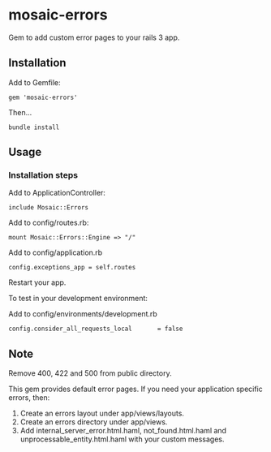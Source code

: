 mosaic-errors
=============

Gem to add custom error pages to your rails 3 app.

Installation
------------

Add to Gemfile:

    gem 'mosaic-errors'

Then...

    bundle install

Usage
-----

### Installation steps

Add to ApplicationController:

    include Mosaic::Errors

Add to config/routes.rb:

    mount Mosaic::Errors::Engine => "/"

Add to config/application.rb

    config.exceptions_app = self.routes

Restart your app.

To test in your development environment:

Add to config/environments/development.rb

    config.consider_all_requests_local       = false

Note
-----

Remove 400, 422 and 500 from public directory.

This gem provides default error pages. If you need your application specific errors, then:

  1. Create an errors layout under app/views/layouts. 
  2. Create an errors directory under app/views.
  3. Add internal_server_error.html.haml, not_found.html.haml and unprocessable_entity.html.haml with your custom messages.

